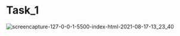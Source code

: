 # Task_1
![screencapture-127-0-0-1-5500-index-html-2021-08-17-13_23_40](https://user-images.githubusercontent.com/62913154/129718042-a3220ee8-8d62-466a-b63f-a915f9928225.png)
